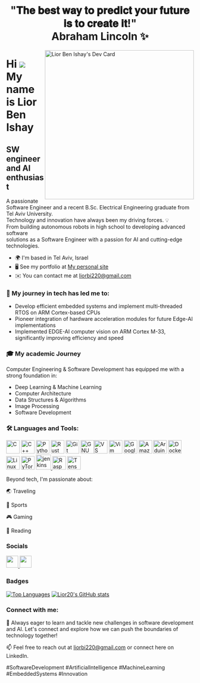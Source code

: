 <h1 align="center">"𝐓𝐡𝐞 𝐛𝐞𝐬𝐭 𝐰𝐚𝐲 𝐭𝐨 𝐩𝐫𝐞𝐝𝐢𝐜𝐭 𝐲𝐨𝐮𝐫 𝐟𝐮𝐭𝐮𝐫𝐞 𝐢𝐬 𝐭𝐨 𝐜𝐫𝐞𝐚𝐭𝐞 𝐢𝐭!" <br> Abraham Lincoln ✨</h1>
<a href="https://app.daily.dev/liorbenishay"><img src="https://api.daily.dev/devcards/v2/1PyAjrmzWdR7SSEYJeZRx.png?type=wide&r=n2t" align="right" width="400" alt="Lior Ben Ishay's Dev Card"/></a>

Hi ![](https://user-images.githubusercontent.com/18350557/176309783-0785949b-9127-417c-8b55-ab5a4333674e.gif)<br>My name is Lior Ben Ishay
======================================================================================================================================

SW engineer and AI enthusiast
-----------------------------
A passionate Software Engineer and a recent B.Sc. Electrical Engineering graduate from Tel Aviv University.<br>
Technology and innovation have always been my driving forces. 💡 <br>From building autonomous robots in high school to developing advanced software <br>solutions as a Software Engineer with a passion for AI and cutting-edge technologies.

* 🌍  I'm based in Tel Aviv, Israel
* 🖥️  See my portfolio at [My personal site](http://liorbeni100.wixstudio.io/personal-site)
* ✉️  You can contact me at [liorbi220@gmail.com](mailto:liorbi220@gmail.com)

<h3 align="left">🔬 My journey in tech has led me to:</h3>
 <ul>
  <li>Develop efficient embedded systems and implement multi-threaded RTOS on ARM Cortex-based CPUs</li>
  <li>Pioneer integration of hardware acceleration modules for future Edge-AI implementations</li>
  <li>Implemented EDGE-AI computer vision on ARM Cortex M-33, significantly improving efficiency and speed</li>
</ul>

 <h3 align="left">🎓 My academic Journey </h3>

Computer Engineering & Software Development has equipped me with a strong foundation in:
 <ul>
  <li>Deep Learning & Machine Learning</li>
  <li>Computer Architecture</li>
  <li>Data Structures & Algorithms</li>
  <li>Image Processing</li>
  <li>Software Development</li>
</ul>

<h3 align="left">🛠️ Languages and Tools:</h3>
<p align="left">
<a href="https://docs.microsoft.com/en-us/cpp/?view=msvc-170" target="_blank" rel="noreferrer"><img src="https://raw.githubusercontent.com/danielcranney/readme-generator/main/public/icons/skills/c-colored.svg" width="36" height="36" alt="C" /></a> <a href="https://docs.microsoft.com/en-us/cpp/?view=msvc-170" target="_blank" rel="noreferrer"><img src="https://raw.githubusercontent.com/danielcranney/readme-generator/main/public/icons/skills/cplusplus-colored.svg" width="36" height="36" alt="C++" /></a> <a href="https://www.python.org/" target="_blank" rel="noreferrer"><img src="https://raw.githubusercontent.com/danielcranney/readme-generator/main/public/icons/skills/python-colored.svg" width="36" height="36" alt="Python" /></a> <a href="https://www.rust-lang.org/" target="_blank" rel="noreferrer"><img src="https://raw.githubusercontent.com/danielcranney/readme-generator/main/public/icons/skills/rust-colored.svg" width="36" height="36" alt="Rust" /></a> <a href="https://git-scm.com/" target="_blank" rel="noreferrer"><img src="https://raw.githubusercontent.com/danielcranney/readme-generator/main/public/icons/skills/git-colored.svg" width="36" height="36" alt="Git" /></a> <a href="https://www.gnu.org/software/bash/" target="_blank" rel="noreferrer"><img src="https://raw.githubusercontent.com/danielcranney/readme-generator/main/public/icons/skills/gnubash.svg" width="36" height="36" alt="GNU Bash" /></a><a href="https://code.visualstudio.com/" target="_blank" rel="noreferrer"><img src="https://raw.githubusercontent.com/danielcranney/readme-generator/main/public/icons/skills/visualstudiocode.svg" width="36" height="36" alt="VS Code" /></a> <a href="https://www.vim.org/" target="_blank" rel="noreferrer"><img src="https://raw.githubusercontent.com/danielcranney/readme-generator/main/public/icons/skills/vim.svg" width="36" height="36" alt="Vim" /></a> <a href="https://cloud.google.com/" target="_blank" rel="noreferrer"><img src="https://raw.githubusercontent.com/danielcranney/readme-generator/main/public/icons/skills/googlecloud-colored.svg" width="36" height="36" alt="Google Cloud" /></a> <a href="https://aws.amazon.com" target="_blank" rel="noreferrer"><img src="https://raw.githubusercontent.com/danielcranney/readme-generator/main/public/icons/skills/aws-colored.svg" width="36" height="36" alt="Amazon Web Services" /></a> <a href="https://store.arduino.cc/?gclid=Cj0KCQjw2eilBhCCARIsAG0Pf8uueBifykWcsSS4LPESeGQfxGVKJYnzV7bz471XfknQJy_1VINVWM8aAkLtEALw_wcB" target="_blank" rel="noreferrer"><img src="https://raw.githubusercontent.com/danielcranney/readme-generator/main/public/icons/skills/arduino-colored.svg" width="36" height="36" alt="Arduino" /></a> <a href="https://www.docker.com/" target="_blank" rel="noreferrer"><img src="https://raw.githubusercontent.com/danielcranney/readme-generator/main/public/icons/skills/docker-colored.svg" width="36" height="36" alt="Docker" /></a> <a href="https://www.linux.org" target="_blank" rel="noreferrer"><img src="https://raw.githubusercontent.com/danielcranney/readme-generator/main/public/icons/skills/linux-colored.svg" width="36" height="36" alt="Linux" /></a> <a href="https://pytorch.org/" target="_blank" rel="noreferrer"><img src="https://raw.githubusercontent.com/danielcranney/readme-generator/main/public/icons/skills/pytorch-colored.svg" width="36" height="36" alt="PyTorch" /></a> <a href="https://www.jenkins.io" target="_blank" rel="noreferrer"> <img src="https://www.vectorlogo.zone/logos/jenkins/jenkins-icon.svg" alt="jenkins" width="40" height="40"/> </a> <a href="https://www.raspberrypi.org/" target="_blank" rel="noreferrer"><img src="https://raw.githubusercontent.com/danielcranney/readme-generator/main/public/icons/skills/raspberrypi-colored.svg" width="36" height="36" alt="Raspberry Pi" /></a> <a href="https://www.tensorflow.org/" target="_blank" rel="noreferrer"><img src="https://raw.githubusercontent.com/danielcranney/readme-generator/main/public/icons/skills/tensorflow-colored.svg" width="36" height="36" alt="TensorFlow" /></a>
                     </p>


Beyond tech, I'm passionate about:

🌏 Traveling

🏀 Sports

🎮 Gaming

📖 Reading

### Socials

<p align="left"> <a href="https://www.github.com/Lior20" target="_blank" rel="noreferrer"> <picture> <source media="(prefers-color-scheme: dark)" srcset="https://raw.githubusercontent.com/danielcranney/readme-generator/main/public/icons/socials/github-dark.svg" /> <source media="(prefers-color-scheme: light)" srcset="https://raw.githubusercontent.com/danielcranney/readme-generator/main/public/icons/socials/github.svg" /> <img src="https://raw.githubusercontent.com/danielcranney/readme-generator/main/public/icons/socials/github.svg" width="32" height="32" /> </picture> </a> <a href="https://www.linkedin.com/in/liorbenishay" target="_blank" rel="noreferrer"> <picture> <source media="(prefers-color-scheme: dark)" srcset="https://raw.githubusercontent.com/danielcranney/readme-generator/main/public/icons/socials/linkedin-dark.svg" /> <source media="(prefers-color-scheme: light)" srcset="https://raw.githubusercontent.com/danielcranney/readme-generator/main/public/icons/socials/linkedin.svg" /> <img src="https://raw.githubusercontent.com/danielcranney/readme-generator/main/public/icons/socials/linkedin.svg" width="32" height="32" /> </picture> </a></p>

### Badges

<a href="https://github.com/Lior20" align="left"><img src="https://github-readme-stats.vercel.app/api/top-langs/?username=Lior20&langs_count=10&title_color=0891b2&text_color=ffffff&icon_color=0891b2&bg_color=1c1917&hide_border=true&locale=en&custom_title=Top%20%Languages" alt="Top Languages" /></a>   <a href="http://www.github.com/Lior20"><img src="https://github-readme-stats.vercel.app/api?username=Lior20&show_icons=true&hide=&count_private=true&title_color=0891b2&text_color=ffffff&icon_color=0891b2&bg_color=1c1917&hide_border=true&show_icons=true" alt="Lior20's GitHub stats" /></a>
                   
<h3 align="left">Connect with me:</h3>
<p align="left">
</p>

🌟 Always eager to learn and tackle new challenges in software development and AI. Let's connect and explore how we can push the boundaries of technology together!

📫 Feel free to reach out at liorbi220@gmail.com or connect here on LinkedIn.

#SoftwareDevelopment #ArtificialIntelligence #MachineLearning #EmbeddedSystems #Innovation

                    
                  

<!-- <img align="right" alt="Coding" width="350" src="https://cdn.dribbble.com/users/286354/screenshots/1207913/media/209d6cf5313cb0b05508202b8212f501.gif">

<p><img align="left" src="https://github-readme-stats.vercel.app/api/top-langs?username=lior20&show_icons=true&locale=en&layout=compact" alt="lior20" /></p>

<p>&nbsp;<img align="center" src="https://github-readme-stats.vercel.app/api?username=lior20&show_icons=true&locale=en" alt="lior20" /></p> -->

